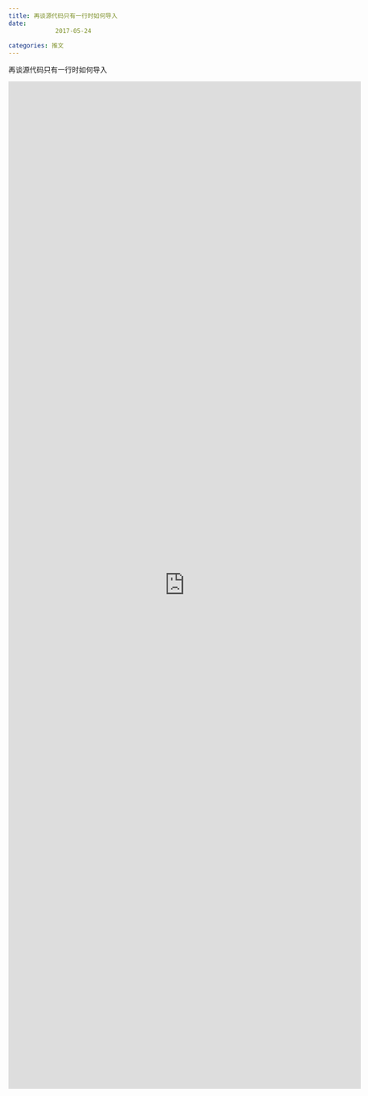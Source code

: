 ```yaml
---
title: 再谈源代码只有一行时如何导入
date: 
             2017-05-24
            
categories: 推文
---
```

再谈源代码只有一行时如何导入<!--more-->
<iframe src="http://202.114.234.173:8669/appbbs/Stata_Article/@再谈源代码只有一行时如何导入.htm" width="700px" height="2000px" scrolling="auto" frameborder=0 ></iframe>